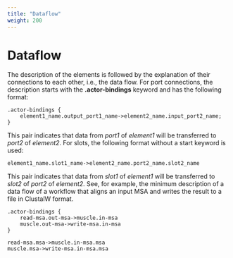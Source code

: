 ```yaml
---
title: "Dataflow"
weight: 200
---
```



# Dataflow

The description of the elements is followed by the explanation of their connections to each other, i.e., the data flow. For port connections, the description starts with the **.actor-bindings** keyword and has the following format:

```plaintext
.actor-bindings {
    element1_name.output_port1_name->element2_name.input_port2_name;
}
```

This pair indicates that data from _port1_ of _element1_ will be transferred to _port2_ of _element2_. For slots, the following format without a start keyword is used:

```plaintext
element1_name.slot1_name->element2_name.port2_name.slot2_name
```

This pair indicates that data from _slot1_ of _element1_ will be transferred to _slot2_ of _port2_ of _element2_. See, for example, the minimum description of a data flow of a workflow that aligns an input MSA and writes the result to a file in ClustalW format.

```plaintext
.actor-bindings {
    read-msa.out-msa->muscle.in-msa
    muscle.out-msa->write-msa.in-msa
}
```

```plaintext
read-msa.msa->muscle.in-msa.msa
muscle.msa->write-msa.in-msa.msa